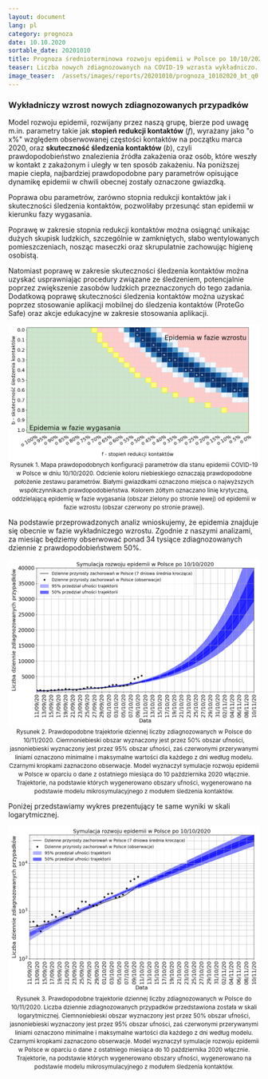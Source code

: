 ```yaml
---
layout: document
lang: pl
category: prognoza
date: 10.10.2020
sortable_date: 20201010
title: Prognoza średnioterminowa rozwoju epidemii w Polsce po 10/10/2020
teaser: Liczba nowych zdiagnozowanych na COVID-19 wzrasta wykładniczo. Według naszych analiz, za miesiąc będziemy obserwować ponad 34 tysiące zdiagnozowanych przypadków dziennie z prawdopodobieństwem 50%. O ile, oczywiście, nie przekroczony zostanie wcześniej limit liczby testów, jakie laboratoria w Polsce są w stanie wykonać w ciągu doby.
image_teaser:  /assets/images/reports/20201010/prognoza_10102020_bt_q0.6_pl_v7b_2.png
---
```


<h3>Wykładniczy wzrost nowych zdiagnozowanych przypadków</h3>

<p>Model rozwoju epidemii, rozwijany przez naszą grupę, bierze pod uwagę m.in. parametry takie jak <span style="font-weight: bold">stopień redukcji kontaktów</span> (<span style="font-style:italic">f</span>), wyrażany jako "o x%" względem obserwowanej częstości kontaktów na początku marca 2020, oraz <span style="font-weight: bold">skuteczność śledzenia kontaktów</span> (<span style="font-style: italic">b</span>), czyli prawdopodobieństwo znalezienia źródła zakażenia oraz osób, które weszły w kontakt z zakażonym i uległy w ten sposób zakażeniu. Na poniższej mapie ciepła, najbardziej prawdopodobne pary parametrów opisujące dynamikę epidemii w chwili obecnej zostały oznaczone gwiazdką. </p>

<p>Poprawa obu parametrów, zarówno stopnia redukcji kontaktów jak i skuteczności śledzenia kontaktów, pozwoliłaby przesunąć stan epidemii w kierunku fazy wygasania. </p>

<p>Poprawę w zakresie stopnia redukcji kontaktów można osiągnąć unikając dużych skupisk ludzkich, szczególnie w zamkniętych, słabo wentylowanych pomieszczeniach, nosząc maseczki oraz skrupulatnie zachowując higienę osobistą. </p>

<p>Natomiast poprawę w zakresie skuteczności śledzenia kontaktów można uzyskać usprawniając procedury związane ze śledzeniem, potencjalnie poprzez zwiększenie zasobów ludzkich przeznaczonych do tego zadania. Dodatkową poprawę skuteczności śledzenia kontaktów można uzyskać poprzez stosowanie aplikacji mobilnej do śledzenia kontaktów (ProteGo Safe) oraz akcje edukacyjne w zakresie stosowania aplikacji. </p>

<div style="text-align: center" class="row 90%">
    <span class="image fit"><img src="/assets/images/reports/20201010/heatmap_PL_bf_20201010_scenario2.png" style="display: block; margin: 0 auto;"/></span>
    <small>Rysunek 1. Mapa prawdopodobnych konfiguracji parametrów dla stanu epidemii COVID-19 w Polsce w dniu 10/10/2020. Odcienie koloru niebieskiego oznaczają prawdopodobne położenie zestawu parametrów. Białymi gwiazdkami oznaczono miejsca o najwyższych współczynnikach prawdopodobieństwa. Kolorem żółtym oznaczano linię krytyczną, oddzielającą epidemię w fazie wygasania (obszar zielony po stronie lewej) od epidemii w fazie wzrostu (obszar czerwony po stronie prawej).</small>
</div>

<p>Na podstawie przeprowadzonych analiz wnioskujemy, że epidemia znajduje się obecnie w fazie wykładniczego wzrostu. Zgodnie z naszymi analizami, za miesiąc będziemy obserwować ponad 34 tysiące zdiagnozowanych dziennie z prawdopodobieństwem 50%. </p>

<div style="text-align: center" class="row 90%">
    <span class="image fit">
    <img src="/assets/images/reports/20201010/prognoza_10102020_bt_q0.6_pl_v7b_2.png" style="display: block; margin: 0 auto;"/>
    </span>
    <small>Rysunek 2. Prawdopodobne trajektorie dziennej liczby zdiagnozowanych w Polsce do 10/11/2020. Ciemnoniebieski obszar wyznaczony jest przez 50% obszar ufności, jasnoniebieski wyznaczony jest przez 95% obszar ufności, zaś czerwonymi przerywanymi liniami oznaczono minimalne i maksymalne wartości dla każdego z dni według modelu. Czarnymi kropkami zaznaczono obserwacje. Model wyznaczył symulacje rozwoju epidemii w Polsce w oparciu o dane z ostatniego miesiąca do 10 października 2020 włącznie. Trajektorie, na podstawie których wygenerowano obszary ufności, wygenerowano na podstawie modelu mikrosymulacyjnego z modułem śledzenia kontaktów.</small>
</div>

<p>Poniżej przedstawiamy wykres prezentujący te same wyniki w skali logarytmicznej.</p>

<div style="text-align: center" class="row 90%">
    <span class="image fit">
    <img src="/assets/images/reports/20201010/prognoza_10102020_bt_q0.6_pl_v7b_2_semilogy.png" style="display: block; margin: 0 auto;"/>
    </span>
    <small>Rysunek 3. Prawdopodobne trajektorie dziennej liczby zdiagnozowanych w Polsce do 10/11/2020. Liczba dziennie zdiagnozowanych przypadków przedstawiona została w skali logarytmicznej. Ciemnoniebieski obszar wyznaczony jest przez 50% obszar ufności, jasnoniebieski wyznaczony jest przez 95% obszar ufności, zaś czerwonymi przerywanymi liniami oznaczono minimalne i maksymalne wartości dla każdego z dni według modelu. Czarnymi kropkami zaznaczono obserwacje. Model wyznaczył symulacje rozwoju epidemii w Polsce w oparciu o dane z ostatniego miesiąca do 10 października 2020 włącznie. Trajektorie, na podstawie których wygenerowano obszary ufności, wygenerowano na podstawie modelu mikrosymulacyjnego z modułem śledzenia kontaktów.</small>
</div>